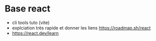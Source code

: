# Base react

- cli tools tuto (vite)
- explciation très rapide et donner les liens <https://roadmap.sh/react>
- <https://react.dev/learn>
